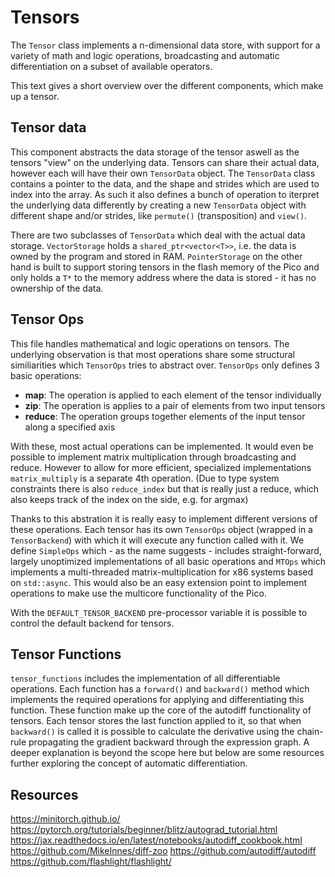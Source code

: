 # Tensors

The `Tensor` class implements a n-dimensional data store, with support for a variety of math and logic operations, broadcasting and automatic differentiation on a subset of available operators.

This text gives a short overview over the different components, which make up a tensor.

## Tensor data

This component abstracts the data storage of the tensor aswell as the tensors "view" on the underlying data. Tensors can share their actual data, however each will have their own `TensorData` object. The `TensorData` class contains a pointer to the data, and the shape and strides which are used to index into the array. As such it also defines a bunch of operation to iterpret the underlying data differently by creating a new `TensorData` object with different shape and/or strides, like `permute()` (transposition) and `view()`.

There are two subclasses of `TensorData` which deal with the actual data storage. `VectorStorage` holds a `shared_ptr<vector<T>>`, i.e. the data is owned by the program and stored in RAM. `PointerStorage` on the other hand is built to support storing tensors in the flash memory of the Pico and only holds a `T*` to the memory address where the data is stored - it has no ownership of the data.

## Tensor Ops

This file handles mathematical and logic operations on tensors. The underlying observation is that most operations share some structural similiarities which `TensorOps` tries to abstract over. `TensorOps` only defines 3 basic operations:
* **map**: The operation is applied to each element of the tensor individually
* **zip**: The operation is applies to a pair of elements from two input tensors
* **reduce**: The operation groups together elements of the input tensor along a specified axis

With these, most actual operations can be implemented. It would even be possible to implement matrix multiplication through broadcasting and reduce. However to allow for more efficient, specialized implementations `matrix_multiply` is a separate 4th operation. (Due to type system constraints there is also `reduce_index` but that is really just a reduce, which also keeps track of the index on the side, e.g. for argmax)

Thanks to this abstration it is really easy to implement different versions of these operations. Each tensor has its own `TensorOps` object (wrapped in a `TensorBackend`) with which it will execute any function called with it. 
We define `SimpleOps` which - as the name suggests - includes straight-forward, largely unoptimized implementations of all basic operations and `MTOps` which implements a multi-threaded matrix-multiplication for x86 systems based on `std::async`. This would also be an easy extension point to implement operations to make use the multicore functionality of the Pico.

With the `DEFAULT_TENSOR_BACKEND` pre-processor variable it is possible to control the default backend for tensors.

## Tensor Functions

`tensor_functions` includes the implementation of all differentiable operations. Each function has a `forward()` and `backward()` method which implements the required operations for applying and differentiating this function.
These function make up the core of the autodiff functionality of tensors. Each tensor stores the last function applied to it, so that when `backward()` is called it is possible to calculate the derivative using the chain-rule propagating the gradient backward through the expression graph.
A deeper explanation is beyond the scope here but below are some resources further exploring the concept of automatic differentiation.


## Resources

https://minitorch.github.io/  
https://pytorch.org/tutorials/beginner/blitz/autograd_tutorial.html  
https://jax.readthedocs.io/en/latest/notebooks/autodiff_cookbook.html  
https://github.com/MikeInnes/diff-zoo
https://github.com/autodiff/autodiff  
https://github.com/flashlight/flashlight/  